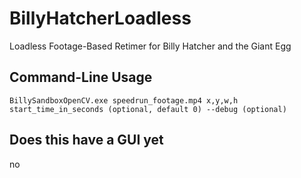 # BillyHatcherLoadless
Loadless Footage-Based Retimer for Billy Hatcher and the Giant Egg

## Command-Line Usage
```BillySandboxOpenCV.exe speedrun_footage.mp4 x,y,w,h start_time_in_seconds (optional, default 0) --debug (optional)```

## Does this have a GUI yet
no
